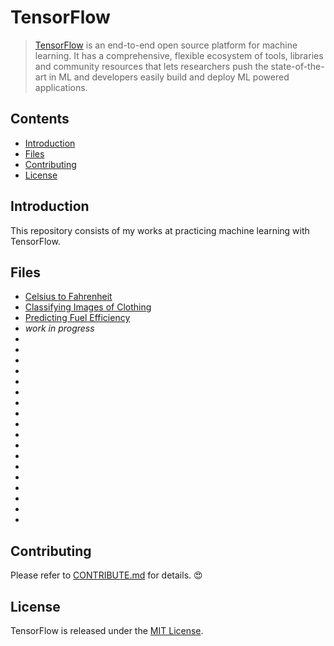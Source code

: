 # TensorFlow
> [TensorFlow](https://www.tensorflow.org/) is an end-to-end open source platform for machine learning. It has a comprehensive, flexible ecosystem of tools, libraries and community resources that lets researchers push the state-of-the-art in ML and developers easily build and deploy ML powered applications.

## Contents
- [Introduction](#Introduction)
- [Files](#Files)
- [Contributing](#Contributing)
- [License](#License)

## Introduction
This repository consists of my works at practicing machine learning with TensorFlow.

## Files
- [Celsius to Fahrenheit](./Celsius_to_Fahrenheit.ipynb)
- [Classifying Images of Clothing](./Classifying_Images_of_Clothing.ipynb)
- [Predicting Fuel Efficiency](./Predicting_fuel_efficiency.ipynb)
- *work in progress*
- 
-
-
-
-
-
-
-
-
-
-
-
-
-
-
-
-
-

## Contributing
Please refer to [CONTRIBUTE.md](./CONTRIBUTE.md) for details. :heart_eyes:

## License
TensorFlow is released under the [MIT License](./LICENSE).
